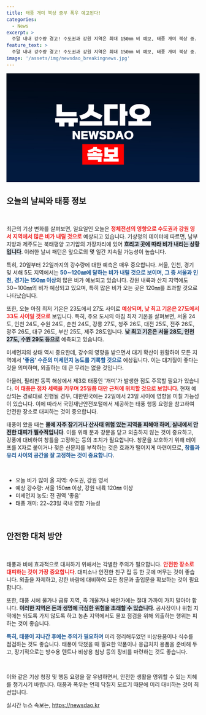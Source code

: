 ```yaml
---
title: 태풍 개미 북상 중부 폭우 예고된다!
categories:
  - News
excerpt: >
  주말 내내 강수량 경고! 수도권과 강원 지역은 최대 150㎜ 비 예보, 태풍 개미 북상 중. 안전 수칙 꼭 확인하고 대비하세요!
feature_text: >
  주말 내내 강수량 경고! 수도권과 강원 지역은 최대 150㎜ 비 예보, 태풍 개미 북상 중. 안전 수칙 꼭 확인하고 대비하세요!
image: '/assets/img/newsdao_breakingnews.jpg'
---
```


<p><img src="/assets/img/newsdao_breakingnews.jpg" alt="cryptoinkorea 속보" /></p>

<h2 data-ke-size="size26">오늘의 날씨와 태풍 정보</h2>

<p data-ke-size="size16">&nbsp;</p>

<p>최근의 기상 변화를 살펴보면, 일요일인 오늘은 <b><span style="color: #ee2323;">정체전선의 영향으로 수도권과 강원 영서 지역에서 많은 비가 내릴 것으로</span></b> 예상되고 있습니다. 기상청의 데이터에 따르면, 남부 지방과 제주도는 북태평양 고기압의 가장자리에 있어 <b><span style="background-color: #21538527;">흐리고 곳에 따라 비가 내리는 상황입니다</span></b>. 이러한 날씨 패턴은 앞으로의 몇 일간 지속될 가능성이 높습니다.</p>

<p>특히, 20일부터 22일까지의 강수량에 대한 예측은 매우 중요합니다. 서울, 인천, 경기 및 서해 5도 지역에서는 <b><span style="color: #1a5490;">50∼120㎜에 달하는 비가 내릴 것으로 보이며, 그 중 서울과 인천, 경기는 150㎜ 이상</span></b>의 많은 비가 예보되고 있습니다. 강원 내륙과 산지 지역에도 30∼100㎜의 비가 예상되고 있으며, 특히 많은 비가 오는 곳은 120㎜를 초과할 것으로 나타났습니다. </p>

<p>또한, 오늘 아침 최저 기온은 23도에서 27도 사이로 <b><span style="color: #ee2323;">예상되며, 낮 최고 기온은 27도에서 33도 사이일 것으로</span></b> 보입니다. 특히, 주요 도시의 아침 최저 기온을 살펴보면, 서울 24도, 인천 24도, 수원 24도, 춘천 24도, 강릉 27도, 청주 26도, 대전 25도, 전주 26도, 광주 26도, 대구 26도, 부산 25도, 제주 28도입니다. <b><span style="background-color: #21538527;">낮 최고 기온은 서울 28도, 인천 27도, 수원 29도 등으로</span></b> 예측되고 있습니다.</p>

<p>미세먼지의 상태 역시 중요한데, 강수의 영향을 받으면서 대기 확산이 원활하여 모든 지역에서 <b><span style="color: #1a5490;">'좋음' 수준의 미세먼지 농도를 기록할 것으로</span></b> 예상됩니다. 이는 대기질이 좋다는 것을 의미하며, 외출하는 데 큰 무리는 없을 것입니다.</p>

<p>아울러, 필리핀 동쪽 해상에서 제3호 태풍인 '개미'가 발생한 점도 주목할 필요가 있습니다. <b><span style="color: #ee2323;">이 태풍은 점차 세력을 키우며 25일쯤 대만 근처에 위치할 것으로 보입니다</span></b>. 현재 예상되는 경로대로 진행될 경우, 대한민국에는 22일에서 23일 사이에 영향을 미칠 가능성이 있습니다. 이에 따라서 국민재난안전포털에서 제공하는 태풍 행동 요령을 참고하여 안전한 장소로 대피하는 것이 중요합니다.</p>

<p>태풍이 왔을 때는 <b><span style="background-color: #21538527;">물에 자주 잠기거나 산사태 위험 있는 지역을 피해야 하며, 실내에서 안전한 대피가 필수적입니다</span></b>. 이를 위해 문과 창문을 닫고 외출하지 않는 것이 중요하고, 강풍에 대비하여 창틀을 고정하는 등의 조치가 필요합니다. 창문을 보호하기 위해 테이프를 X자로 붙이거나 젖은 신문지를 부착하는 것은 효과가 떨어지게 마련이므로, <b><span style="color: #1a5490;">창틀과 유리 사이의 공간을 잘 고정하는 것이 중요합니다</span></b>.</p>

<p data-ke-size="size16">&nbsp;</p>

<ul>
    <li>오늘 비가 많이 올 지역: 수도권, 강원 영서</li>
    <li>예상 강수량: 서울 150㎜ 이상, 강원 내륙 120㎜ 이상</li>
    <li>미세먼지 농도: 전 권역 '좋음'</li>
    <li>태풍 개미: 22~23일 국내 영향 가능성</li>
</ul>

<p data-ke-size="size16">&nbsp;</p>

<h2 data-ke-size="size26">안전한 대처 방안</h2>

<p data-ke-size="size16">&nbsp;</p>

<p>태풍과 비에 효과적으로 대처하기 위해서는 각별한 주의가 필요합니다. <b><span style="color: #ee2323;">안전한 장소로 대피하는 것이 가장 중요합니다</span></b>. 대피소나 안전한 친구 집 등 한 곳에 머무는 것이 좋습니다. 외출을 자제하고, 강한 바람에 대비하여 모든 창문과 출입문을 확보하는 것이 필요합니다. </p>

<p>또한, 태풍 시에 물가나 급류 지역, 즉 개울가나 해안가에는 절대 가까이 가지 말아야 합니다. <b><span style="background-color: #21538527;">이러한 지역은 돈과 생명에 극심한 위험을 초래할 수 있습니다</span></b>. 공사장이나 위험 지역에는 되도록 가지 않도록 하고 농촌 지역에서도 물꼬 점검을 위해 외출하는 행위는 피하는 것이 좋습니다. </p>

<p><b><span style="color: #1a5490;">특히, 태풍이 지나간 후에는 주의가 필요하며</span></b> 미리 정리해두었던 비상용품이나 식수를 점검하는 것도 좋습니다. 태풍이 닥쳤을 때 필요한 약품이나 응급처치 용품을 준비해 두고, 장기적으로는 방수용 텐트나 비상용 침낭 등의 장비를 마련하는 것도 좋습니다.</p>

<p data-ke-size="size16">&nbsp;</p>

<p>이와 같은 기상 청장 및 행동 요령을 잘 유념하면서, 안전한 생활을 영위할 수 있는 지혜를 챙기시기 바랍니다. 태풍과 폭우는 언제 닥칠지 모르기 때문에 미리 대비하는 것이 최선입니다.</p>
실시간 뉴스 속보는, <a href="https://newsdao.kr" rel="dofollow">https://newsdao.kr</a>


